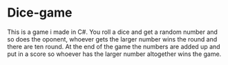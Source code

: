 # Dice-game
This is a game i made in C#. You roll a dice and get a random number and so does the oponent, whoever gets the larger number wins the round and there are ten round.
At the end of the game the numbers are added up and put in a score so whoever has the larger number altogether wins the game.
